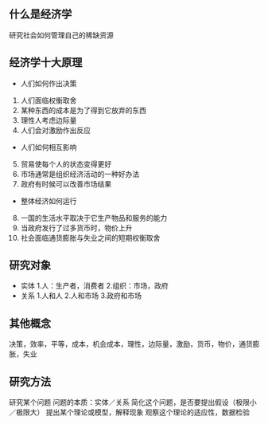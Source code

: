 ## 什么是经济学
研究社会如何管理自己的稀缺资源
## 经济学十大原理
* 人们如何作出决策
1. 人们面临权衡取舍
2. 某种东西的成本是为了得到它放弃的东西
3. 理性人考虑边际量
4. 人们会对激励作出反应
* 人们如何相互影响
5. 贸易使每个人的状态变得更好
6. 市场通常是组织经济活动的一种好办法
7. 政府有时候可以改善市场结果
* 整体经济如何运行
8. 一国的生活水平取决于它生产物品和服务的能力
9. 当政府发行了过多货币时，物价上升
10. 社会面临通货膨胀与失业之间的短期权衡取舍
## 研究对象
* 实体
1.人：生产者，消费者
2.组织：市场，政府
* 关系
1.人和人
2.人和市场
3.政府和市场
## 其他概念
决策，效率，平等，成本，机会成本，理性，边际量，激励，货币，物价，通货膨胀，失业
## 研究方法
研究某个问题
问题的本质：实体／关系
简化这个问题，是否要提出假设（极限小／极限大）
提出某个理论或模型，解释现象
观察这个理论的适应性，数据检验

